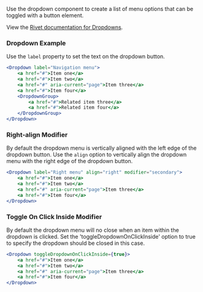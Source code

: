Use the dropdown component to create a list of menu options that can be toggled with a button element.

View the [Rivet documentation for Dropdowns](https://rivet.uits.iu.edu/components/navigation/dropdown/).

### Dropdown Example

Use the `label` property to set the text on the dropdown button.

```jsx
<Dropdown label="Navigation menu">
    <a href="#">Item one</a>
    <a href="#">Item two</a>
    <a href="#" aria-current="page">Item three</a>
    <a href="#">Item four</a>
    <DropdownGroup>
        <a href="#">Related item three</a>
        <a href="#">Related item four</a>
    </DropdownGroup>
</Dropdown>
```

### Right-align Modifier

By default the dropdown menu is vertically aligned with the left edge of the dropdown button. Use the `align` option to vertically align the dropdown menu with the right edge of the dropdown button.   

```jsx
<Dropdown label="Right menu" align="right" modifier="secondary">
    <a href="#">Item one</a>
    <a href="#">Item two</a>
    <a href="#" aria-current="page">Item three</a>
    <a href="#">Item four</a>
</Dropdown>
```

### Toggle On Click Inside Modifier

By default the dropdown menu will no close when an item within the dropdown is clicked. Set the 'toggleDropdownOnClickInside' option to true to specify the dropdown should be closed in this case.

```jsx
<Dropdown toggleDropdownOnClickInside={true}>
    <a href="#">Item one</a>
    <a href="#">Item two</a>
    <a href="#" aria-current="page">Item three</a>
    <a href="#">Item four</a>
</Dropdown>
```
